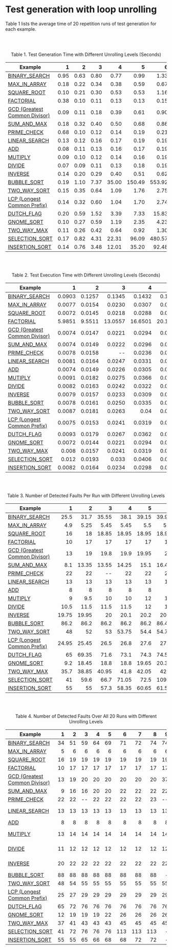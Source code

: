 # Test generation with loop unrolling

Table 1 lists the average time of 20 repetition runs of test generation for each example.

<br><br>

<p align="center">Table 1. Test Generation Time with Different Unrolling Levels (Seconds)</p>

| Example        | 1   | 2     | 3     | 4     |5      |6      |7      |8      | 9     |10     |11     |12     |13     |14     |15     |
| ------------- |-----:| -----:| -----:| -----:| -----:| -----:| -----:| -----:| -----:| -----:| -----:| -----:| -----:| -----:| -----:| 
| [BINARY_SEARCH](../main/experiment/binary_search/binary_search.e) | 0.95 | 0.63  |0.80   |0.77   |0.99   |1.33   |1.46   |1.96   |2.77   |7.05   |–      |–      |–      |–      |      –| 
|  [MAX_IN_ARRAY](../main/experiment/max_in_array/max_in_array.e) | 0.18 |0.22   |0.34   |0.38   |0.59   |0.67   |0.90   |1.06   |1.32   |1.70   |2.11   |2.48   |2.94   | 3.36  |5.54   |
|  [SQUARE_ROOT](../main/experiment/square_root/square_root.e)  | 0.10 |0.21   |0.30   | 0.53  | 0.53  |1.16   | 1.67  | 2.97  | 3.85  | 6.41  | 22.50    | 101.96     | 264.50  | –     | –     |
|  [FACTORIAL](../main/experiment/factorial/factorial.e)    | 0.38 |0.10   |0.11   |0.13   | 0.13  | 0.15  | 0.16  | 0.19  | 0.21  | 0.24  | 0.27  | 0.30  | 0.33  | 0.35  | 0.40  | 
|  [GCD (Greatest Common Divisor)](../main/experiment/gcd/gcd.e)       |0.09   | 0.11  | 0.18  | 0.39  | 0.61  | 0.90  | 1.70  | 4.27  | 4.55   | 4.99   | 5.37    |14.15     |14.97    |16.46    | 22.98   |
|  [SUM_AND_MAX](../main/experiment/sum_and_max/sum_and_max.e)  | 0.18 | 0.32  | 0.40  | 0.50  | 0.68  | 0.86  | 1.10  | 1.50  | 1.90  | 2.46  | 2.90  | 3.53  | 3.80  |4.59   | 6.33  |
|  [PRIME_CHECK](../main/experiment/prime_check/prime_check.e)  | 0.68 | 0.10  | 0.12  | 0.14  | 0.19  | 0.21  | 0.26  | 0.46  | 1.05     |–      | 1.80     |–      | 2.17     | 2.73  | –     |
|  [LINEAR_SEARCH](../main/experiment/linear_search/linear_search.e)|0.13  |0.12   |0.16   |0.17   | 0.19  | 0.19  | 0.22  | 0.25  | 0.26  | 0.30  | 0.28  | 0.38  | 0.31  | 0.38  | 0.35  |
|  [ADD](../main/experiment/add/add.e)          | 0.08 | 0.11  | 0.13  | 0.16  | 0.17  | 0.19  | 0.21  |0.25   | 0.27  | 0.29  | 0.34  | 0.36  | 0.40  | 0.42  | 0.46  |
|  [MUTIPLY](../main/experiment/multiply/multiply.e)      | 0.09 | 0.10  | 0.12  | 0.14  | 0.16  | 0.19  | 0.21  | 0.24  | 0.26  | 0.29  | 0.33  | 0.37  | 0.37  | 0.45  | 0.45  |
|  [DIVIDE](../main/experiment/divide/divide.e)       | 0.07 | 0.09  | 0.11  | 0.13  | 0.18  | 0.19  | 0.22  | 0.25  | 0.27  | 0.30  | 0.40  | 0.38  |  0.44 | 0.67  | 0.54  | 
|  [INVERSE](../main/experiment/inverse/inverse.e)      | 0.14 | 0.20  | 0.29  | 0.40  | 0.51  | 0.62  | 0.79  | 0.97  | 1.12  | 1.27  | 1.48  | 1.68  | 2.0   | 2.32  | 2.57  |
|  [BUBBLE_SORT](../main/experiment/bubble_sort/bubble_sort.e)  | 0.19 | 1.10  | 7.37  | 35.00 | 150.49| 553.92| 2945.27 | 7847.49     |-      |-      |–      |–      |–      |–      |      –| 
|  [TWO_WAY_SORT](../main/experiment/two_way_sort/two_way_sort.e) | 0.15 | 0.35  |0.64   |1.09   |1.76   |2.75   |4.31   |6.43   |9.13   |12.78   |17.68   |24.12   |33.12   |49.17  |  65.36| 
|  [LCP (Longest Common Prefix)](../main/experiment/lcp/lcp.e) | 0.14  | 0.32  |0.60   |1.04   |1.70   |2.74   |4.27   |6.52   |9.67   |14.43   |20.66   |30.61   |43.62  |60.92  |  83.31| 
|  [DUTCH_FLAG](../main/experiment/dutch_flag/dutch_flag.e)   | 0.20 | 0.59  | 1.52   |3.39   |7.33   |15.83   |32.52  |83.26  |181.26  |544.53 | 906.18 |–      |–      |–      |      –| 
|  [GNOME_SORT](../main/experiment/gnome_sort/gnome_sort.e)   | 0.10   | 0.27  |0.59   |1.19   |  2.35 | 4.23   |6.80   |11.90   |19.69   |33.63   |55.91      |88.90      |130.16      |200.75      |    329.71 | 
|  [TWO_WAY_MAX](../main/experiment/two_way_max/two_way_max.e)  | 0.11 | 0.26  |0.42   |0.64   |0.92   |1.30   |1.82   |2.54   |3.45   |4.61   |6.08   |7.94   |10.24   |13.07   |  16.40 | 
|  [SELECTION_SORT](../main/experiment/selection_sort/selection_sort.e)      | 0.17  | 0.82  |4.31   |22.31  |96.09  |480.57 |1747.64     |3162.56|-      |-   |–      |–      |–      |–      |      –| 
|  [INSERTION_SORT](../main/experiment/insertion_sort/insertion_sort.e)      | 0.14  | 0.76  |3.48   |12.01   |35.20  |92.48  |231.24 | 654.01 |-      |-   |–      |–      |–      |–      |      –| 



<br><br>


<p align="center">Table 2. Test Execution Time with Different Unrolling Levels (Seconds)</p>

| Example        | 1   | 2     | 3     | 4     |5      |6      |7      |8      | 9     |10     |11     |12     |13     |14     |15     |
| ------------- |-----:| -----:| -----:| -----:| -----:| -----:| -----:| -----:| -----:| -----:| -----:| -----:| -----:| -----:| -----:| 
| [BINARY_SEARCH](../main/experiment/binary_search/binary_search.e) | 0.0903 |  0.1257 | 0.1345 |0.1432| 0.1533 | 0.1883 | 0.2402 | 0.4367 |  1.0403 | 3.0449 | -- | -- | -- | -- | --|
|  [MAX_IN_ARRAY](../main/experiment/max_in_array/max_in_array.e) |  0.0077 | 0.0154 | 0.0230 | 0.0307 | 0.0385 | 0.0466 | 0.0548 | 0.0625 | 0.0703 | 0.0783 | 0.0858 | 0.0933 | 0.1008 | 0.1087 |0.1166 |
|  [SQUARE_ROOT](../main/experiment/square_root/square_root.e)  | 0.0072 | 0.0145 | 0.0218 | 0.0288 | 0.0360 | 0.0431 | 0.0503 | 0.0574 | 0.0646 | 0.0717 | 0.0799 | 0.087 | 0.0949 | -- | -- |
|  [FACTORIAL](../main/experiment/factorial/factorial.e)    | 5.9851 | 9.5511 | 13.0557 | 16.6501 | 20.1588 | 23.7225 | 27.2596 | 30.8715 | 34.4585 | 38.1389 | 41.7846 | 45.3159 | 48.9402 | 52.5787 | 56.2203 |
|  [GCD (Greatest Common Divisor)](../main/experiment/gcd/gcd.e)   |0.0074 | 0.0147 | 0.0221 | 0.0294 | 0.0369 | 0.0443 | 0.0517 | 0.0591 | 0.0652 | 0.0717 | 0.0812 | 0.0915 | 0.1064 | 0.1141 | 0.1215 |
|  [SUM_AND_MAX](../main/experiment/sum_and_max/sum_and_max.e)  | 0.0074 | 0.0149 | 0.0222 | 0.0296 | 0.0368 | 0.0443 | 0.0519 | 0.0595 | 0.0671 | 0.0746 | 0.0822 | 0.0899 | 0.0975 | 0.1052 | 0.1128 |
|  [PRIME_CHECK](../main/experiment/prime_check/prime_check.e)  | 0.0078 |  0.0158 | -- |  0.0236 | 0.0316  | 0.0394 | 0.0477 | 0.0557 | -- | 0.0649 | -- | 0.0724 | 0.0802 | 0.0885 | -- |
|  [LINEAR_SEARCH](../main/experiment/linear_search/linear_search.e)| 0.0081 | 0.0164 | 0.0247 | 0.0331 | 0.0413 | 0.0497 | 0.0580 | 0.0665 | 0.0748 |  0.0832 | 0.0914 | 0.0999 | 0.1084 | 0.1170 | 0.1254 |
|  [ADD](../main/experiment/add/add.e) | 0.0074 | 0.0149 | 0.0226 | 0.0305 | 0.0381 | 0.0458 | 0.0533 | 0.0614 | 0.0689 | 0.0765 | 0.0842 | 0.0922 | 0.1002 | 0.1078 |  0.1161 |
|  [MUTIPLY](../main/experiment/multiply/multiply.e) | 0.0091 | 0.0182 | 0.0275 | 0.0366 | 0.0460 | 0.0554 | 0.0644 | 0.0731 | 0.0820|0.0911 | 0.1009 | 0.1102 | 0.1194 | 0.1284| 0.1374|
|  [DIVIDE](../main/experiment/divide/divide.e)       | 0.0082 | 0.0163 | 0.0242 | 0.0322 | 0.0401 | 0.0483 | 0.0565 | 0.0646 | 0.0729 | 0.0813 | 0.0894 | 0.0977 | 0.1061 | 0.1143 |  0.1226 |
|  [INVERSE](../main/experiment/inverse/inverse.e)      | 0.0079 | 0.0157 | 0.0233 | 0.0309 | 0.0388 | 0.0468 |0.0547 | 0.0628 | 0.0708 |  0.0788 | 0.0866 | 0.0947 | 0.1025 | 0.1104 | 0.1187|
|  [BUBBLE_SORT](../main/experiment/bubble_sort/bubble_sort.e)  | 0.0078 | 0.0161 | 0.0250  | 0.0335 |  0.0418 | 0.0505 |0.0583 | 0.0761|-      |-      |–      |–      |–      |–      |      –| 
|  [TWO_WAY_SORT](../main/experiment/two_way_sort/two_way_sort.e) | 0.0087 | 0.0181  | 0.0263  |0.04   | 0.0495   |0.0591   | 0.0673  |0.0757   |0.0856   |0.0948   |0.1034  |0.1128   |0.1240   |0.1316 |  0.1428| 
|  [LCP (Longest Common Prefix)](../main/experiment/lcp/lcp.e) | 0.0075  | 0.0153  |0.0241  |0.0319   |0.0404   |0.0477   |0.0555  |0.0631   | 0.0721   | 0.08   |0.0885   |0.0963   |0.1054  |0.1132  |  0.1213| 
|  [DUTCH_FLAG](../main/experiment/dutch_flag/dutch_flag.e)   | 0.0093 | 0.0179  | 0.0267   | 0.0362   | 0.0448   |0.0528   | 0.0611  | 0.0706  | 0.0801  | 0.0976| -    |–      |–      |–      |      –| 
|  [GNOME_SORT](../main/experiment/gnome_sort/gnome_sort.e)   | 0.0072  | 0.0144  | 0.0221   | 0.0294   | 0.0365   | 0.0448   |0.0529   |0.0617   |0.069   |0.0782   |0.088     |0.0984      |0.1078      |0.122      |     0.1323 | 
|  [TWO_WAY_MAX](../main/experiment/two_way_max/two_way_max.e)  | 0.008 | 0.0157  |0.0241  |0.0319   |0.0396   |0.0491   |0.058  |0.0671   |0.0761   |0.0847   |0.0938   |0.1037  |0.1124   |0.1214   |  0.1301 | 
|  [SELECTION_SORT](../main/experiment/selection_sort/selection_sort.e)      | 0.012  | 0.0193  |0.033   |0.0406  |0.0532  | 0.0641 | 0.0792      | 0.0883 |-      |-   |–      |–      |–      |–      |      –| 
|  [INSERTION_SORT](../main/experiment/insertion_sort/insertion_sort.e)      |0.0082  | 0.0164  |0.0234   |0.0298   |0.0381  |0.0466  |0.0548 |0.0632 |-      |-   |–      |–      |–      |–      |      –| 


<br><br>

<p align="center">Table 3. Number of Detected Faults Per Run with Different Unrolling Levels </p>

| Example        | 1   | 2     | 3     | 4     |5      |6      |7      |8      | 9     |10     |11     |12     |13     |14     |15     |
| ------------- |-----:| -----:| -----:| -----:| -----:| -----:| -----:| -----:| -----:| -----:| -----:| -----:| -----:| -----:| -----:| 
| [BINARY_SEARCH](../main/experiment/binary_search/binary_search.e)    | 25.5  | 31.7  | 35.55 | 38.1  |39.15  | 39.95 | 41.05 | 41.8  | 42.25 | 42.8  | -- | -- | -- | -- | --|
|  [MAX_IN_ARRAY](../main/experiment/max_in_array/max_in_array.e) | 4.9 | 5.25 | 5.45  | 5.45  | 5.5   | 5.5   | 5.55  | 5.55  | 5.55  | 5.6 | 5.65 | 5.7 | 5.8 | 5.8 | 5.8 |
|  [SQUARE_ROOT](../main/experiment/square_root/square_root.e)    |16   | 18   | 18.85 | 18.95 | 18.95 | 18.95 | 18.95 | 18.95  |19    | 19  | 19.3 | 19.45  | 19.6 | -- | -- |
|  [FACTORIAL](../main/experiment/factorial/factorial.e)          | 10  | 17   | 17    | 17    | 17    | 17    | 17    | 17     | 17   | 17 18   | 18  |18  | 18 |  18|
|  [GCD (Greatest Common Divisor)](../main/experiment/gcd/gcd.e)  |13   | 19   | 19.8  | 19.9  | 19.95 | 20    | 20    |20      | 35.65   |  36.55 | 36.85   | 36.9  | 36.9  | 36.9   | 37.35  |
|  [SUM_AND_MAX](../main/experiment/sum_and_max/sum_and_max.e)    | 8.1 |13.35 | 13.55 | 14.25 | 15.1  | 16.45 | 16.5  | 16.65  |16.85 | 17.25  | 17.4| 17.8| 17.85| 18.15| 18.15|
|  [PRIME_CHECK](../main/experiment/prime_check/prime_check.e)    | 22  | 22   | --     |22     |22     |22     |22     |22.55   | --  | 22.55 | -- | 22.55 | 22.55 | 22.55 | -- |
|  [LINEAR_SEARCH](../main/experiment/linear_search/linear_search.e)|13 |13    |13     |13     | 13    | 13    | 13    |13      | 13   |13   | 13    | 13 |  13| 13 |13   |
|  [ADD](../main/experiment/add/add.e) |  8   | 8    | 8    |8     | 8    | 8    | 8    | 8    | 8    | 8    | 8    | 8    | 8    | 8    |   8    |   
|  [MUTIPLY](../main/experiment/multiply/multiply.e) | 9    |9.5   |10    |10    |12    |12    |12    |12    |12    |12    |12    | 12    | 12   | 12   | 12   |
|  [DIVIDE](../main/experiment/divide/divide.e)      | 10.5 | 11.5 | 11.5 | 11.5 | 12   | 12   | 12   | 12   | 12   | 12   | 12   |12     | 12   | 12   | 12   |
|  [INVERSE](../main/experiment/inverse/inverse.e)   | 19.75| 19.95| 20   |20.1  | 20.2 | 20.2 | 20.3 | 20.5 | 20.6 | 20.6 | 20.6 | 20.6 |20.8| 20.8 | 20.9 |
|  [BUBBLE_SORT](../main/experiment/bubble_sort/bubble_sort.e)  | 86.2 | 86.2  | 86.2  |86.2 | 86.2|86.45     |86.45      |-      |-      |-      |–      |–      |–      |–      |      –| 
|  [TWO_WAY_SORT](../main/experiment/two_way_sort/two_way_sort.e) | 48 | 52  |53   |53.75   |54.4   |54.75   |54.85   |54.95   |55   |55   |55  |55   |55   |55  |  55| 
|  [LCP (Longest Common Prefix)](../main/experiment/lcp/lcp.e) | 24.95  | 25.45  |26.5   | 26.8   | 27.6   | 27.8   | 27.9   | 27.9   | 28   | 28   | 28.1  | 28.35   | 28.55  |28.55  |  28.75| 
|  [DUTCH_FLAG](../main/experiment/dutch_flag/dutch_flag.e)   | 65 | 69.35  |71.6   | 73.1   | 74.3   | 74.55   | 75.35  | 75.65  | 75.75  | 75.9 |75.95 |–      |–      |–      |      –| 
|  [GNOME_SORT](../main/experiment/gnome_sort/gnome_sort.e)   | 9.2   | 18.45  |18.8   |18.8   |19.65   |20.35   |20.85   |22.1   |22.95   |23.8   |24.1      |24.45      |24.95      |25.25     |      25.3| 
|  [TWO_WAY_MAX](../main/experiment/two_way_max/two_way_max.e)  | 35.7 | 38.85  | 40.95  | 41.8   | 42.05   | 42.3   | 42.4   |42.45   |42.6   | 42.75   |42.75   |42.75   |42.8   |42.8   |  42.8 | 
|  [SELECTION_SORT](../main/experiment/selection_sort/selection_sort.e)      | 41  | 59.6  | 66.7   | 71.05  | 72.5  | 109.5 | 109.85  |110.05 |-      |-   |–      |–      |–      |–      |      –| 
|  [INSERTION_SORT](../main/experiment/insertion_sort/insertion_sort.e)      | 55  | 55  | 57.3   | 58.35   | 60.65  | 61.55 | 63.1 | 63.35 |-      |-   |–      |–      |–      |–      |      –| 

<br><br>

<p align="center">Table 4. Number of Detected Faults Over All 20 Runs with Different Unrolling Levels </p>

| Example        | 1   | 2     | 3     | 4     |5      |6      |7      |8      | 9     |10     |11     |12     |13     |14     |15     |
| ------------- |-----:| -----:| -----:| -----:| -----:| -----:| -----:| -----:| -----:| -----:| -----:| -----:| -----:| -----:| -----:| 
| [BINARY_SEARCH](../main/experiment/binary_search/binary_search.e)    | 34    | 51    |  59   | 64    | 69    | 71    | 72    | 74    |    74 | 74  | --  | -- | -- | -- | --|
|  [MAX_IN_ARRAY](../main/experiment/max_in_array/max_in_array.e) |  5 | 6     | 6     | 6     | 6     | 6     | 6     | 6     | 6     |     6  | 6   | 6   | 6  | 6  | 6  |
|  [SQUARE_ROOT](../main/experiment/square_root/square_root.e)    |16  | 19    | 19    | 19    | 19    | 19    | 19    | 19    | 19    |    19 | 22 | 22 | 22 | -- | -- |
|  [FACTORIAL](../main/experiment/factorial/factorial.e)    | 10  | 17 | 17    | 17    | 17    | 17    | 17    | 17    | 17    | 17    |    18 | 18 | 18 | 18 | 18 |
|  [GCD (Greatest Common Divisor)](../main/experiment/gcd/gcd.e)  |13  |19     | 20    | 20    | 20    | 20    | 20    | 20    |    37 |  37 |  37 |  37 |  37 |  37 |  39 |
|  [SUM_AND_MAX](../main/experiment/sum_and_max/sum_and_max.e)  | 9    | 16    | 16    | 20    | 20    | 22    | 22    | 22    | 22    | 22  | 22    | 22 | 22 | 22 |  22 |
|  [PRIME_CHECK](../main/experiment/prime_check/prime_check.e)  | 22   | 22    | --    | 22    | 22    | 22    | 22    | 23    | -- | 23 | -- | 23 | 23 | 23 | -- |
|  [LINEAR_SEARCH](../main/experiment/linear_search/linear_search.e)   | 13    | 13    | 13    | 13    | 13    | 13    | 13    | 13 | 13 | 13 13   |13  | 13 | 13  | 13 | 
|  [ADD](../main/experiment/add/add.e) | 8   | 8     | 8   | 8    | 8  | 8     |  8    | 8     | 8     | 8     | 8     | 8     | 8  |  8 | 8  |
|  [MUTIPLY](../main/experiment/multiply/multiply.e)  | 13 | 14   | 14 | 14    | 14    | 14    | 14    | 14    | 14    | 14    | 14 | 14 | 14 14   | 14 |
|  [DIVIDE](../main/experiment/divide/divide.e)       | 11 | 12   | 12 | 12    | 12    | 12    | 12    | 12    | 12    | 12    | 12 |12  | 12 12   | 12 |
|  [INVERSE](../main/experiment/inverse/inverse.e)    | 20 |22    |22  | 22    | 22    | 22    | 22    | 22    | 22    | 22    | 22 |22  | 22 22   | 22 |
|  [BUBBLE_SORT](../main/experiment/bubble_sort/bubble_sort.e)  | 88 | 88  | 88  | 88 | 88 | 88      | 88       | 88      |-      |-      |–      |–      |–      |–      |      –| 
|  [TWO_WAY_SORT](../main/experiment/two_way_sort/two_way_sort.e) | 48 | 54  | 55   | 55   | 55   | 55   | 55   | 55   |55   |55   |55   | 55   |55   |55  |  55| 
|  [LCP (Longest Common Prefix)](../main/experiment/lcp/lcp.e) | 25  | 27  |29   |29   |29   |29   |29   |29   |29   |29   |29   |29   |30  |30  |  30| 
|  [DUTCH_FLAG](../main/experiment/dutch_flag/dutch_flag.e)   | 65 | 72  | 76   |76   |76   | 76   |76  | 76  |76   | 76 | 76 |–      |–      |–      |      –| 
|  [GNOME_SORT](../main/experiment/gnome_sort/gnome_sort.e)   | 12   | 19  | 19   | 19   |22   |26   |26   |26   |26   |26   | 26      |26      |26      |26      |     26 | 
|  [TWO_WAY_MAX](../main/experiment/two_way_max/two_way_max.e)  | 37 | 41  |43   |43   |43   | 45   | 45   | 45   | 45   | 45  | 45   | 45  | 45   | 45  |  45 | 
|  [SELECTION_SORT](../main/experiment/selection_sort/selection_sort.e)      | 41  | 72  | 76   | 76  | 76  | 113 | 113      |113  |-      |-   |–      |–      |–      |–      |      –| 
|  [INSERTION_SORT](../main/experiment/insertion_sort/insertion_sort.e)      | 55  | 55  |65   |66   | 68  |68  |72 |72 |-      |-   |–      |–      |–      |–      |      –| 

